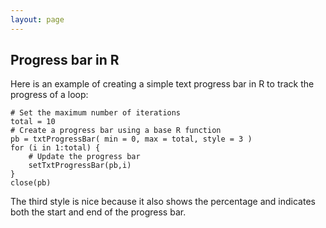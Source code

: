```yaml
---
layout: page
---
```


## Progress bar in R

Here is an example of creating a simple text progress bar in R to track the progress of a loop:  
```
# Set the maximum number of iterations
total = 10
# Create a progress bar using a base R function
pb = txtProgressBar( min = 0, max = total, style = 3 )
for (i in 1:total) {
	# Update the progress bar
	setTxtProgressBar(pb,i)
}
close(pb)
```
The third style is nice because it also shows the percentage and indicates both the start and end of the progress bar.
